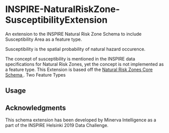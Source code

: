 # INSPIRE-NaturalRiskZone-SusceptibilityExtension
An extension to the INSPIRE Natural Risk Zone Schema to include Susceptibility Area as a feature type.  

Susceptibility is the spatial probability of natural hazard occurence.

The concept of susceptibility is mentioned in the INSPIRE data specifications for Natural Risk Zones, yet the concept is not implemented as a feature type. 
This Extension is based off the [Natural Risk Zones Core Schema ](https://inspire.ec.europa.eu/schemas/nz-core/4.0/). Two Feature Types 

## Usage


## Acknowledgments
This schema extension has been developed by Minerva Intelligence as a part of the INSPIRE Helsinki 2019 Data Challenge. 
